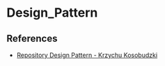 # Design_Pattern

## References
* [Repository Design Pattern - Krzychu Kosobudzki](https://medium.com/@krzychukosobudzki/repository-design-pattern-bc490b256006)
